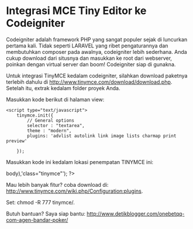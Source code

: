 Integrasi MCE Tiny Editor ke Codeigniter
==================================
Codeigniter adalah framework PHP yang sangat populer sejak di luncurkan pertama kali. Tidak seperti LARAVEL yang ribet pengaturannya dan membutuhkan composer pada awalnya, codeigniter lebih sederhana. Anda cukup download dari situsnya dan masukkan ke root dari webserver, poinkan dengan virtual server dan boom! Codeigniter siap di gunakna.

Untuk integrasi TinyMCE kedalam codeigniter, silahkan download paketnya terlebih dahulu di  http://www.tinymce.com/download/download.php. 
Setelah itu, extrak kedalam folder proyek Anda. 

Masukkan kode berikut di halaman view:

<script type="text/javascript" src="<?php echo site_url('js/tinymce/tinymce.min.js'); ?>"></script>
	<script type="text/javascript">
		tinymce.init({
			// General options
			selector : "textarea",
			theme : "modern",
			plugins: 'advlist autolink link image lists charmap print preview'
			
		});
</script>
	
	

Masukkan kode ini kedalam lokasi penempatan TINYMCE ini:
	
<?php echo form_textarea('body',set_value('body',$page->body),'class="tinymce"'); ?>

Mau lebih banyak fitur? coba download di: http://www.tinymce.com/wiki.php/Configuration:plugins. 


Set: 
chmod -R 777 tinymce/.

Butuh bantuan?
Saya siap bantu: http://www.detikblogger.com/onebetqq-com-agen-bandar-poker/
